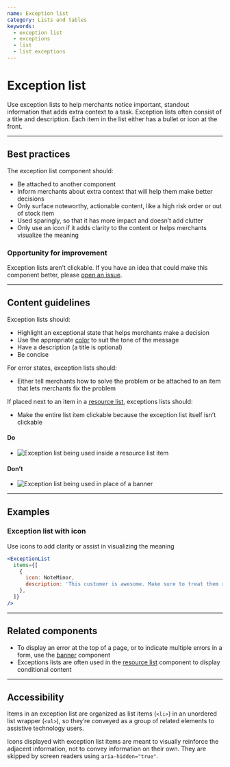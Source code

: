 ```yaml
---
name: Exception list
category: Lists and tables
keywords:
  - exception list
  - exceptions
  - list
  - list exceptions
---
```


# Exception list

Use exception lists to help merchants notice important, standout information that adds extra context to a task. Exception lists often consist of a title and description. Each item in the list either has a bullet or icon at the front.

---

## Best practices

The exception list component should:

- Be attached to another component
- Inform merchants about extra context that will help them make better decisions
- Only surface noteworthy, actionable content, like a high risk order or out of stock item
- Used sparingly, so that it has more impact and doesn’t add clutter
- Only use an icon if it adds clarity to the content or helps merchants visualize the meaning

<!-- improvement -->

### Opportunity for improvement

Exception lists aren’t clickable. If you have an idea that could make this component better, please [open an issue](https://github.com/shopify/polaris/issues).

<!-- end -->

---

## Content guidelines

Exception lists should:

- Highlight an exceptional state that helps merchants make a decision
- Use the appropriate [color](https://polaris.shopify.com/design/colors) to suit the tone of the message
- Have a description (a title is optional)
- Be concise

For error states, exception lists should:

- Either tell merchants how to solve the problem or be attached to an item that lets merchants fix the problem

If placed next to an item in a [resource list](https://polaris.shopify.com/components/resource-list), exceptions lists should:

- Make the entire list item clickable because the exception list itself isn’t clickable

<!-- usagelist -->

#### Do

- ![Exception list being used inside a resource list item](/public_images/exception-list/do-exception-list@2x.png)

#### Don’t

- ![Exception list being used in place of a banner](/public_images/exception-list/dont-exception-list@2x.png)

<!-- end -->

---

## Examples

### Exception list with icon

Use icons to add clarity or assist in visualizing the meaning

```jsx
<ExceptionList
  items={[
    {
      icon: NoteMinor,
      description: 'This customer is awesome. Make sure to treat them right!',
    },
  ]}
/>
```

---

## Related components

<!-- remove comment and adjust link when component is built -->

<!-- * To display an error in a card or section, use the [contextual banner]() component -->

- To display an error at the top of a page, or to indicate multiple errors in a form, use the [banner](https://polaris.shopify.com/components/banner) component
- Exceptions lists are often used in the [resource list](https://polaris.shopify.com/components/resource-list) component to display conditional content

---

## Accessibility

Items in an exception list are organized as list items (`<li>`) in an unordered list wrapper (`<ul>`), so they’re conveyed as a group of related elements to assistive technology users.

Icons displayed with exception list items are meant to visually reinforce the adjacent information, not to convey information on their own. They are skipped by screen readers using `aria-hidden="true"`.
